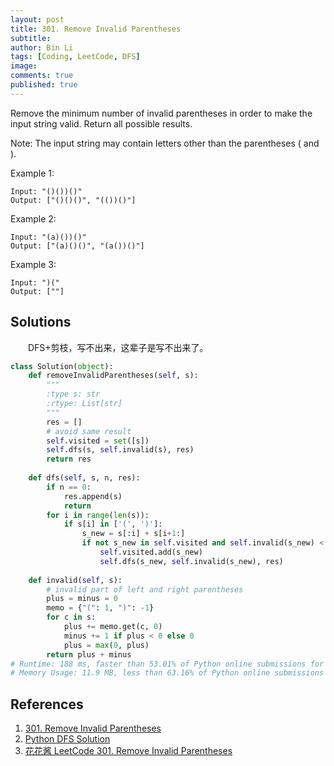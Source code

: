 ```yaml
---
layout: post
title: 301. Remove Invalid Parentheses
subtitle:
author: Bin Li
tags: [Coding, LeetCode, DFS]
image: 
comments: true
published: true
---
```



Remove the minimum number of invalid parentheses in order to make the input string valid. Return all possible results.

Note: The input string may contain letters other than the parentheses ( and ).

Example 1:
```
Input: "()())()"
Output: ["()()()", "(())()"]
```
Example 2:
```
Input: "(a)())()"
Output: ["(a)()()", "(a())()"]
```
Example 3:
```
Input: ")("
Output: [""]
```
## Solutions
　　DFS+剪枝，写不出来，这辈子是写不出来了。
```python
class Solution(object):
    def removeInvalidParentheses(self, s):
        """
        :type s: str
        :rtype: List[str]
        """
        res = []
        # avoid same result
        self.visited = set([s])
        self.dfs(s, self.invalid(s), res)
        return res
    
    def dfs(self, s, n, res):
        if n == 0:
            res.append(s)
            return
        for i in range(len(s)):
            if s[i] in ['(', ')']:
                s_new = s[:i] + s[i+1:]
                if not s_new in self.visited and self.invalid(s_new) < n:
                    self.visited.add(s_new)
                    self.dfs(s_new, self.invalid(s_new), res)
    
    def invalid(self, s):
        # invalid part of left and right parentheses
        plus = minus = 0
        memo = {"(": 1, ")": -1}
        for c in s:
            plus += memo.get(c, 0)
            minus += 1 if plus < 0 else 0
            plus = max(0, plus)
        return plus + minus
# Runtime: 188 ms, faster than 53.01% of Python online submissions for Remove Invalid Parentheses.
# Memory Usage: 11.9 MB, less than 63.16% of Python online submissions for Remove Invalid Parentheses.
```
## References
1. [301. Remove Invalid Parentheses](https://leetcode.com/problems/remove-invalid-parentheses/)
2. [Python DFS Solution](https://leetcode.com/problems/remove-invalid-parentheses/discuss/75090/Python-DFS-Solution)
3. [花花酱 LeetCode 301. Remove Invalid Parentheses](https://zxi.mytechroad.com/blog/searching/leetcode-301-remove-invalid-parentheses/)